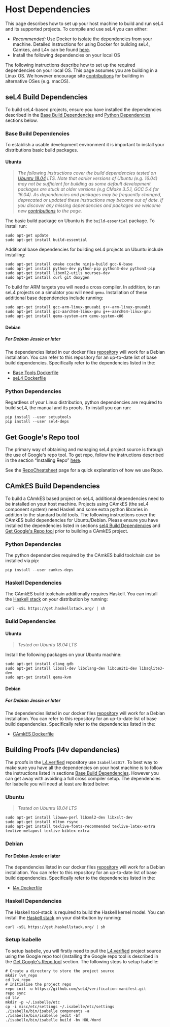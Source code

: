 # Host Dependencies

This page describes how to set up your host machine to build and run seL4 and its supported projects. To compile and use seL4 you can either:

* *Recommended:* Use Docker to isolate the dependencies from your machine. Detailed instructions for using Docker for building seL4, Camkes, and L4v can be found [here](Docker.md).
* Install the following dependencies on your local OS

The following instructions describe how to set up the required dependencies on your local OS. This page assumes you are building in a Linux OS. We however encourage site [contributions](https://docs.sel4.systems/DocsContributing) for building in alternative OSes (e.g. macOS).

## seL4 Build Dependencies

To build seL4-based projects, ensure you have installed the dependencies described in the [Base Build Dependencies](#base-build-dependencies) and [Python Dependencies](#python-dependencies) sections below.

### Base Build Dependencies

To establish a usable development environment it is important to install your distributions basic build packages.

####  Ubuntu

> *The following instructions cover the build dependencies tested on [Ubuntu 18.04](http://releases.ubuntu.com/18.04/) LTS. Note that earlier versions of Ubuntu (e.g. 16.04) may not be sufficient for building as some default development packages are
stuck at older versions (e.g CMake 3.5.1, GCC 5.4 for 16.04).
As dependencies and packages may be frequently changed, deprecated or updated these instructions may become out of date. If you discover any missing dependencies and packages we welcome new [contributions](https://docs.sel4.systems/DocsContributing) to the page.*

The basic build package on Ubuntu is the `build-essential` package. To install run:

```
sudo apt-get update
sudo apt-get install build-essential
```

Additional base dependencies for building seL4 projects on Ubuntu include installing:
```
sudo apt-get install cmake ccache ninja-build gcc-6-base
sudo apt-get install python-dev python-pip python3-dev python3-pip
sudo apt-get install libxml2-utils ncurses-dev
sudo apt-get install curl git doxygen
```

To build for ARM targets you will need a cross compiler. In addition, to run seL4 projects on a simulator you will need `qemu`. Installation of these additional base dependencies include running:


```
sudo apt-get install gcc-arm-linux-gnueabi g++-arm-linux-gnueabi
sudo apt-get install gcc-aarch64-linux-gnu g++-aarch64-linux-gnu
sudo apt-get install qemu-system-arm qemu-system-x86
```

####  Debian

##### For Debian Jessie or later

The dependencies listed in our docker files [repository](https://github.com/SEL4PROJ/seL4-CAmkES-L4v-dockerfiles) will work for a Debian installation. You can refer to this repository for an up-to-date list of base build dependencies. Specifically refer to the dependencies listed in the:

* [Base Tools Dockerfile](https://github.com/SEL4PROJ/seL4-CAmkES-L4v-dockerfiles/blob/master/base_tools.dockerfile)
* [seL4 Dockerfile](https://github.com/SEL4PROJ/seL4-CAmkES-L4v-dockerfiles/blob/master/sel4.dockerfile)

### Python Dependencies

Regardless of your Linux distribution, python dependencies are required to build seL4, the manual and its proofs. To install you can run:

```
pip install --user setuptools
pip install --user sel4-deps
```

## Get Google's Repo tool

The primary way of obtaining and managing seL4 project source is through the use of Google's repo tool. To get repo, follow the instructions described in the section “Installing Repo” [here](http://source.android.com/source/downloading.html#installing-repo).

See the [RepoCheatsheet](/RepoCheatsheet) page for a quick explanation of how we use Repo.

## CAmkES Build Dependencies

To build a CAmkES based project on seL4, additional dependencies need to be installed on your host machine. Projects using CAmkES (the seL4 component system) need Haskell and some extra python libraries in addition to the standard build tools. The following instructions cover the CAmkES build dependencies for Ubuntu/Debian. Please ensure you have installed the dependencies listed in sections [sel4 Build Dependencies](#sel4-build-dependencies) and [Get Google's Repo tool](#get-googles-repo-tool) prior to building a CAmkES project.

### Python Dependencies

The python dependencies required by the CAmkES build toolchain can be installed via pip:

```
pip install --user camkes-deps
```

### Haskell Dependencies

The CAmkES build toolchain additionally requires Haskell. You can install the [Haskell stack](https://haskellstack.org) on your distribution by running:

```
curl -sSL https://get.haskellstack.org/ | sh
```

### Build Dependencies

####  Ubuntu
> *Tested on Ubuntu 18.04 LTS*

Install the following packages on your Ubuntu machine:

```
sudo apt-get install clang gdb
sudo apt-get install libssl-dev libclang-dev libcunit1-dev libsqlite3-dev
sudo apt-get install qemu-kvm
```

####  Debian

##### For Debian Jessie or later

The dependencies listed in our docker files [repository](https://github.com/SEL4PROJ/seL4-CAmkES-L4v-dockerfiles) will work for a Debian installation. You can refer to this repository for an up-to-date list of base build dependencies. Specifically refer to the dependencies listed in the:

* [CAmkES Dockerfile](https://github.com/SEL4PROJ/seL4-CAmkES-L4v-dockerfiles/blob/master/camkes.dockerfile)


## Building Proofs (l4v dependencies)

The proofs in the [L4.verified](https://github.com/seL4/l4v) repository use `Isabelle2017`. To best way to make sure you have all the dependencies on your host machine is to follow the instructions listed in sections [Base Build Dependencies](#base-build-dependencies). However you can get away with avoiding a full cross compiler setup. The dependencies for Isabelle you will need at least are listed below:

### Ubuntu

> *Tested on Ubuntu 18.04 LTS*

```
sudo apt-get install libwww-perl libxml2-dev libxslt-dev
sudo apt-get install mlton rsync
sudo apt-get install texlive-fonts-recommended texlive-latex-extra texlive-metapost texlive-bibtex-extra
```

###  Debian

#### For Debian Jessie or later

The dependencies listed in our docker files [repository](https://github.com/SEL4PROJ/seL4-CAmkES-L4v-dockerfiles) will work for a Debian installation. You can refer to this repository for an up-to-date list of base build dependencies. Specifically refer to the dependencies listed in the:

* [l4v Dockerfile](https://github.com/SEL4PROJ/seL4-CAmkES-L4v-dockerfiles/blob/master/l4v.dockerfile)

### Haskell Dependencies

The Haskell tool-stack is required to build the Haskell kernel model. You can install the [Haskell stack](https://haskellstack.org) on your distribution by running:

```
curl -sSL https://get.haskellstack.org/ | sh
```

### Setup Isabelle

To setup Isabelle, you will firstly need to pull the [L4.verified](https://github.com/seL4/l4v) project source using the Google repo tool (installing the Google repo tool is described in the [Get Google's Repo tool](#get-googles-repo-tool) section. The following steps to setup Isabelle:

```
# Create a directory to store the project source
mkdir lv4_repo
cd lv4_repo
# Initialise the project repo
repo init -u https://github.com/seL4/verification-manifest.git
repo sync
cd l4v
mkdir -p ~/.isabelle/etc
cp -i misc/etc/settings ~/.isabelle/etc/settings
./isabelle/bin/isabelle components -a
./isabelle/bin/isabelle jedit -bf
./isabelle/bin/isabelle build -bv HOL-Word
```

